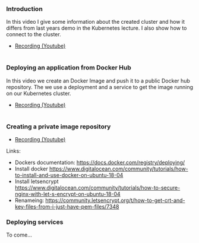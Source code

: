 ### Introduction
In this video I give some information about the created cluster and how it differs from last years demo in the Kubernetes lecture. I also show how to connect to the cluster.

- [Recording (Youtube)](https://youtu.be/jU7LVYsQrJM)
<br><br>
### Deploying an application from Docker Hub
In this video we create an Docker Image and push it to a public Docker hub repository. The we use a deployment and a service to get the image running on our Kubernetes cluster.

- [Recording (Youtube)](https://youtu.be/yw4j0bp1Bsk)
<br><br>
### Creating a private image repository
- [Recording (Youtube)](https://youtu.be/iMnV-y90IkU)

Links: 
* Dockers documentation: https://docs.docker.com/registry/deploying/
* Install docker https://www.digitalocean.com/community/tutorials/how-to-install-and-use-docker-on-ubuntu-18-04
* Install letsencrypt https://www.digitalocean.com/community/tutorials/how-to-secure-nginx-with-let-s-encrypt-on-ubuntu-18-04
* Renameing: https://community.letsencrypt.org/t/how-to-get-crt-and-key-files-from-i-just-have-pem-files/7348


### Deploying services
To come...
